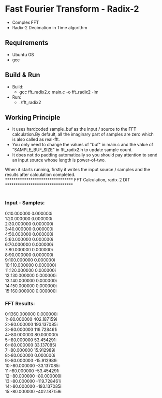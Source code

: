 # Fast Fourier Transform - Radix-2
- Complex FFT
- Radix-2 Decimation in Time algorithm

## Requirements
- Ubuntu OS
- gcc

## Build & Run
- Build:
    - gcc fft_radix2.c main.c -o fft_radix2 -lm
- Run:
    - ./fft_radix2

## Working Principle
- It uses hardcoded sample_buf as the input / source to the FFT calculation.By default, all the imaginary part of samples are zero which is also called as real-fft.
- You only need to change the values of "buf" in main.c and  the value of "SAMPLE_BUF_SIZE" in fft_radix2.h to update sample count.
- It does not do padding automatically so you should pay attention to send an input source whose length is power-of-two.

When it starts running, firstly it writes the input source / samples and the results after calculation completed.
<br>
********************************  FFT Calculation, radix-2 DIT  ******************************** <br>
<br>
###  Input - Samples:<br>
0:10.000000 0.000000i <br>
1:20.000000 0.000000i <br>
2:30.000000 0.000000i <br>
3:40.000000 0.000000i <br>
4:50.000000 0.000000i <br>
5:60.000000 0.000000i <br>
6:70.000000 0.000000i <br>
7:80.000000 0.000000i <br>
8:90.000000 0.000000i <br>
9:100.000000 0.000000i <br>
10:110.000000 0.000000i <br>
11:120.000000 0.000000i <br>
12:130.000000 0.000000i <br>
13:140.000000 0.000000i <br>
14:150.000000 0.000000i <br>
15:160.000000 0.000000i <br>
###  FFT Results:<br>
0:1360.000000 0.000000i <br>
1:-80.000000 402.187159i <br>
2:-80.000000 193.137085i <br>
3:-80.000000 119.728461i <br>
4:-80.000000 80.000000i <br>
5:-80.000000 53.454291i <br>
6:-80.000000 33.137085i <br>
7:-80.000000 15.912989i <br>
8:-80.000000 0.000000i <br>
9:-80.000000 -15.912989i <br>
10:-80.000000 -33.137085i <br>
11:-80.000000 -53.454291i <br>
12:-80.000000 -80.000000i <br>
13:-80.000000 -119.728461i <br>
14:-80.000000 -193.137085i <br>
15:-80.000000 -402.187159i <br>





